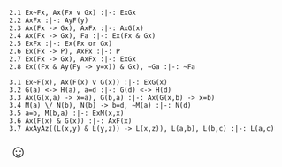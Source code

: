 

~~~{.ProofChecker .magnusQL options="fonts tabindent render" guides="fitch" points="10" late-credit="9"}
2.1 Ex~Fx, Ax(Fx v Gx) :|-: ExGx 
2.2 AxFx :|-: AyF(y)
2.3 Ax(Fx -> Gx), AxFx :|-: AxG(x)
2.4 Ax(Fx -> Gx), Fa :|-: Ex(Fx & Gx)
2.5 ExFx :|-: Ex(Fx or Gx)
2.6 Ex(Fx -> P), AxFx :|-: P
2.7 Ex(Fx -> Gx), AxFx :|-: ExGx
2.8 Ex((Fx & Ay(Fy -> y=x)) & Gx), ~Ga :|-: ~Fa
~~~ 

~~~{.ProofChecker .magnusQL options="fonts tabindent render" guides="fitch" points="10" late-credit="9"}
3.1 Ex~F(x), Ax(F(x) v G(x)) :|-: ExG(x) 
3.2 G(a) <-> H(a), a=d :|-: G(d) <-> H(d)
3.3 Ax(G(x,a) -> x=a), G(b,a) :|-: Ax(G(x,b) -> x=b)
3.4 M(a) \/ N(b), N(b) -> b=d, ~M(a) :|-: N(d)
3.5 a=b, M(b,a) :|-: ExM(x,x)
3.6 Ax(F(x) & G(x)) :|-: AxF(x) 
3.7 AxAyAz((L(x,y) & L(y,z)) -> L(x,z)), L(a,b), L(b,c) :|-: L(a,c)
~~~

<font size="6.5">&#9786;</font>